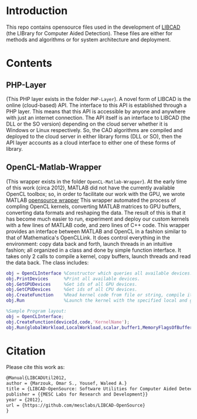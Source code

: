 # Introduction #

This repo contains opensource files used in the development of [LIBCAD](http://libcad.mesclabs.com/) (the LIBrary for Computer
Aided Detection). These files are either for methods and algorithms or for system architecture and
deployment.

# Contents #

## PHP-Layer ##

(This PHP layer exists in the folder `PHP-Layer`). A novel form of LIBCAD is the online
(cloud-based) API. The interface to this API is established through a PHP layer. This means that
this API is accessible by anyone and anywhere with just an internet connection. The API itself is an
interface to LIBCAD (the DLL or the SO version) depending on the cloud server whether it is Windows
or Linux respectively. So, the CAD algorithms are compiled and deployed to the cloud server in
either library forms (DLL or SO), then the API layer accounts as a cloud interface to either one of
these forms of library.

## OpenCL-Matlab-Wrapper ##

(This wrapper exists in the folder `OpenCL-Matlab-Wrapper`). At the early time of this work (circa
2012), MATLAB did not have the currently available OpenCL toolbox; so, in order to facilitate our
work with the GPU, we wrote MATLAB [opensource
wrapper](https://se.mathworks.com/matlabcentral/fileexchange/46826-opencl-matlab-wrapper.) This
wrapper automated the process of compling OpenCL kernels, converting MATLAB matrices to GPU buffers,
converting data formats and reshaping the data. The result of this is that it has become much easier
to run, experiment and deploy our custom kernels with a few lines of MATLAB code, and zero lines of
C++ code. This wrapper provides an interface between MATLAB and OpenCL in a fashion similar to that
of Mathematica's OpenCLLink. It does control everything in the environment: copy data back and
forth, launch threads in an intuitive fashion; all organized in a class and done by simple function
interface. It takes only 2 calls to compile a kernel, copy buffers, launch threads and read the data
back. The class includes:

``` matlab
obj = OpenCLInterface %Constructor which queries all available devices.
obj.PrintDevices      %Print all available devices.
obj.GetGPUDevices     %Get ids of all GPU devices.
obj.GetCPUDevices     %Get ids of all CPU devices.
obj.CreateFunction    %Read kernel code from file or string, compile it and cache it.
obj.Run               %Launch the kernel with the specified local and global workloads, scalars and buffers with their memory flags. Buffers specified as Outputs will contain the result data after execution. 

%Sample Program layout:
obj = OpenCLInterface;
obj.CreateFunction(deviceId,code,'KernelName');
obj.Run(globalWorkload,LocalWorkload,scalar,buffer1,MemoryFlagsOfBuffer1,buffer2,MemoryFlagsOfBuffer2);
```

# Citation #

Please cite this work as:

``` tex
@Manual{LIBCADUtil2012,
author = {Marzouk, Omar S., Yousef, Waleed A.}
title = {LIBCAD-OpenSource: Software Utilities for Computer Aided Detection (CAD)},
publisher = {{MESC Labs for Research and Development}}
year = {2012},
url = {https://github.com/mesclabs/LIBCAD-OpenSource}
}
```
